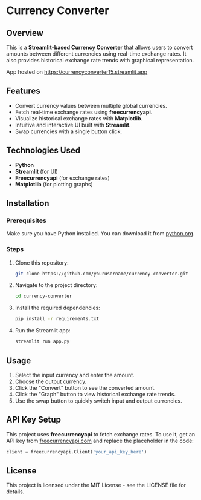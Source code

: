 # Currency Converter

## Overview
This is a **Streamlit-based Currency Converter** that allows users to convert amounts between different currencies using real-time exchange rates. It also provides historical exchange rate trends with graphical representation.

App hosted on https://currencyconverter15.streamlit.app

## Features
- Convert currency values between multiple global currencies.
- Fetch real-time exchange rates using **freecurrencyapi**.
- Visualize historical exchange rates with **Matplotlib**.
- Intuitive and interactive UI built with **Streamlit**.
- Swap currencies with a single button click.

## Technologies Used
- **Python**
- **Streamlit** (for UI)
- **Freecurrencyapi** (for exchange rates)
- **Matplotlib** (for plotting graphs)

## Installation
### Prerequisites
Make sure you have Python installed. You can download it from [python.org](https://www.python.org/downloads/).

### Steps
1. Clone this repository:
   ```sh
   git clone https://github.com/yourusername/currency-converter.git
   ```
2. Navigate to the project directory:
   ```sh
   cd currency-converter
   ```
3. Install the required dependencies:
   ```sh
   pip install -r requirements.txt
   ```
4. Run the Streamlit app:
   ```sh
   streamlit run app.py
   ```

## Usage
1. Select the input currency and enter the amount.
2. Choose the output currency.
3. Click the "Convert" button to see the converted amount.
4. Click the "Graph" button to view historical exchange rate trends.
5. Use the swap button to quickly switch input and output currencies.

## API Key Setup
This project uses **freecurrencyapi** to fetch exchange rates. To use it, get an API key from [freecurrencyapi.com](https://freecurrencyapi.com/) and replace the placeholder in the code:
```python
client = freecurrencyapi.Client('your_api_key_here')
```

## License
This project is licensed under the MIT License - see the LICENSE file for details.


